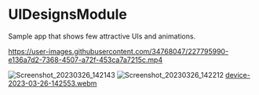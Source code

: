 # UIDesignsModule
Sample app that shows few attractive UIs and animations.

https://user-images.githubusercontent.com/34768047/227795990-e136a7d2-7368-4507-a72f-453ca7a7215c.mp4

![Screenshot_20230326_142143](https://user-images.githubusercontent.com/34768047/227796129-8e99b2b1-4d86-4e8f-b9e9-cab0b92bd3f4.png)
![Screenshot_20230326_142212](https://user-images.githubusercontent.com/34768047/227796131-157c04dc-0f40-4b9c-906f-aab1bb991ec3.png)
[device-2023-03-26-142553.webm](https://user-images.githubusercontent.com/34768047/227796263-193bcaa9-c89c-4715-bd1e-d021fda83aea.webm)
